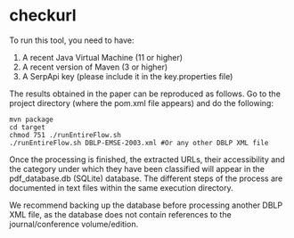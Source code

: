 # checkurl

To run this tool, you need to have:
1. A recent Java Virtual Machine (11 or higher)
2. A recent version of Maven (3 or higher)
3. A SerpApi key (please include it in the key.properties file)

The results obtained in the paper can be reproduced as follows. Go to the project directory (where the pom.xml file appears) and do the following:

    mvn package
    cd target
    chmod 751 ./runEntireFlow.sh
    ./runEntireFlow.sh DBLP-EMSE-2003.xml #Or any other DBLP XML file

Once the processing is finished, the extracted URLs, their accessibility and the category under which they have been classified will appear in the pdf_database.db (SQLite) database. The different steps of the process are documented in text files within the same execution directory.

We recommend backing up the database before processing another DBLP XML file, as the database does not contain references to the journal/conference volume/edition.
